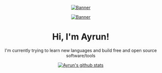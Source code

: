 <p align="center">
  <a href="">
    <img src="https://camo.githubusercontent.com/131cd9a83e36c47b6cbb6424e2e9145041724ef7b4c800450768c644b74aad17/68747470733a2f2f692e6962622e636f2f543063683966472f7070322e706e67" alt="Banner">
  </a>
</p>

<p align="center">
  <a href="">
    <img src="https://i.pinimg.com/originals/ba/3c/50/ba3c505577a51ae129d55361f442fbaf.gif" alt="Banner">
  </a>
</p>

<h1 align="center">Hi, I'm <b>Ayrun</b>!</h1>

<p align="center">I'm currently trying to learn new languages and build free and open source software/tools</p>

<!-- <p align="center">
  <strong><a href="https://yuna0x0.com">Website</a></strong> |
  <strong><a href="https://x.com/yunaNULL">Twitter</a></strong> |
  <strong><a href="https://bsky.app/profile/yuna0x0.com">Bluesky</a></strong> |
  <strong><a href="https://discord.gg/nYXzaUS">Discord</a></strong> |
  <strong><a href="https://yuna0x0.com/yuna0x0.asc">PGP</a></strong>
</p> -->

<p align="center">
  <a href="https://github.com/itzAyrun"><img src="https://github-readme-stats.vercel.app/api?username=itzAyrun&hide_border=true&show_icons=true" alt="Ayrun's github stats"></a>
</p>

<!--
**yuna0x0/yuna0x0** is a ✨ _special_ ✨ repository because its `README.md` (this file) appears on your GitHub profile.

Here are some ideas to get you started:

- 🔭 I’m currently working on ...
- 🌱 I’m currently learning ...
- 👯 I’m looking to collaborate on ...
- 🤔 I’m looking for help with ...
- 💬 Ask me about ...
- 📫 How to reach me: ...
- 😄 Pronouns: ...
- ⚡ Fun fact: ...
-->
